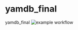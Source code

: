 # yamdb_final
yamdb_final
![example workflow](https://github.com/DipperPain/yamdb_final/actions/workflows/yamdb_workflow.yml/badge.svg)